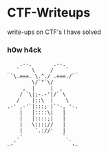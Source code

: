 # CTF-Writeups
write-ups on CTF's I have solved
### h0w h4ck

        .--.       .--.
    _  `    \     /    `  _
     `\.===. \.^./ .===./`
            \/`"`\/
         ,  |     |  ,
        / `\|;-.-'|/` \
       /    |::\  |    \
    .-' ,-'`|:::; |`'-, '-.
        |   |::::\|   | 
        |   |::::;|   |
        |   \:::://   |
        |    `.://'   |
       .'             `.
    _,'                 `,_
